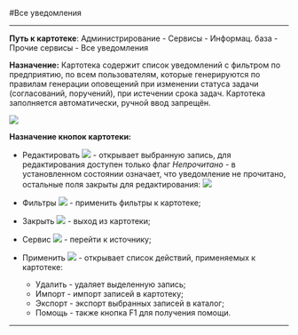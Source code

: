 ﻿#Все уведомления

--------------------------------------------------------------------------------


**Путь к картотеке**:  Администрирование - Сервисы - Информац. база - Прочие сервисы - Все уведомления

**Назначение:** Картотека содержит список уведомлений с фильтром по предприятию, по всем пользователям, которые генерируются по правилам генерации оповещений при изменении статуса задачи (согласований, поручений), при истечении срока задач. Картотека заполняется автоматически, ручной ввод запрещён.


![](topic:Администрирование.AddFiles.Screenshot_10888.jpg)

**Назначение кнопок картотеки:**

- Редактировать ![](topic:Администрирование.AddFiles.Btn_Edit.png) - открывает выбранную запись, для редактирования доступен только флаг *Непрочитано* - в установленном состоянии означает, что уведомление не прочитано, остальные поля закрыты для редактирования:
![](topic:Администрирование.AddFiles.Screenshot_10889.jpg)

- Фильтры ![](topic:Администрирование.AddFiles.Btn_Filter.png) - применить фильтры к картотеке;
- Закрыть ![](topic:Администрирование.AddFiles.BtnCloseCancel.png) - выход из картотеки;
- Сервис ![](topic:Администрирование.AddFiles.Btn_Services.png) - перейти к источнику;
- Применить ![](topic:Администрирование.AddFiles.Btn_OK.png) - открывает список действий, применяемых к картотеке:
    * Удалить - удаляет выделенную запись;
    * Импорт - импорт записей в картотеку;
    * Экспорт - экспорт выбранных записей в каталог;
    * Помощь - также кнопка F1 для получения помощи.

 ----------
